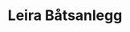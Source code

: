 ---
title: Leira Båtsanlegg
takenAt: '2022-03-20T05:12:04.000Z'
license: CC BY-ND 4.0
geo:
  lat: 63.20826157515276
  lng: 8.028972744941713
video:
  youtube: 1jAEdp1NwMg
tags:
  - Camping

---